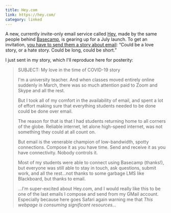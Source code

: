 ```yaml
---
title: Hey.com
link: https://hey.com/
category: linked
---
```


A new, currently invite-only email service called [Hey](https://hey.com/), made by the same
people behind [Basecamp](https://basecamp.com/), is gearing up for a July launch. To get an
invitation, [you have to send them a story about email](https://hey.com/soon/): “Could be a love
story, or a hate story. Could be long, could be short.”

I just sent in my story, which I'll reproduce here for posterity:

> SUBJECT: My love in the time of COVID-19 story
>
> I'm a university teacher. And when classes moved entirely online suddenly in March, there was so
> much attention paid to Zoom and Skype and all the rest.
>
> But I took all of my comfort in the availability of email, and spent a lot of effort making sure
> that everything students needed to be done could be done over email.
>
> The reason for that is that I had students returning home to all corners of the globe. Reliable
> internet, let alone high-speed internet, was not something they could at all count on.
>
> But email is the venerable champion of low-bandwidth, spotty connections. Compose it as you have
> time. Send and receive it as you have connectivity. Nobody controls it.
>
> Most of my students were able to connect using Basecamp (thanks!), but everyone was still able to
> stay in touch, ask questions, submit work, and all the rest...not thanks to some garbage LMS like
> Blackboard, but thanks to email.
>
> ...I'm super-excited about Hey.com, and I would really like this to be one of the last emails I
> compose and send from my GMail account. Especially because here goes Safari again warning me that
> *This webpage is consuming significant resources...*
